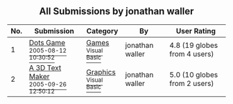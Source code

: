 ﻿<div align="center">

## All Submissions by jonathan waller

</div>

No.  | Submission | Category | By   | User Rating
---- | ---------- | -------- | ---- | -----------
1 | [Dots Game<br /><sup>2005-08-12 10:30:52</sup>](https://github.com/Planet-Source-Code/jonathan-waller-dots-game__1-62186) | [Games<br /><sup>Visual Basic</sup>](../ByCategory/games__1-38.md) | jonathan waller | 4.8 (19 globes from 4 users)
2 | [A 3D Text Maker<br /><sup>2005-09-26 12:50:12</sup>](https://github.com/Planet-Source-Code/jonathan-waller-a-3d-text-maker__1-62677) | [Graphics<br /><sup>Visual Basic</sup>](../ByCategory/graphics__1-46.md) | jonathan waller | 5.0 (10 globes from 2 users)
